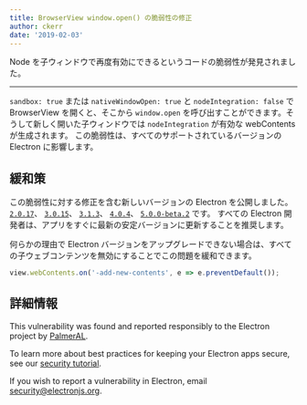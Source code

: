 ```yaml
---
title: BrowserView window.open() の脆弱性の修正
author: ckerr
date: '2019-02-03'
---
```


Node を子ウィンドウで再度有効にできるというコードの脆弱性が発見されました。

---

`sandbox: true` または `nativeWindowOpen: true` と `nodeIntegration: false` で BrowserView を開くと、そこから `window.open` を呼び出すことができます。そうして新しく開いた子ウィンドウでは `nodeIntegration` が有効な webContents が生成されます。 この脆弱性は、すべてのサポートされているバージョンの Electron に影響します。

## 緩和策

この脆弱性に対する修正を含む新しいバージョンの Electron を公開しました。 [`2.0.17`](https://github.com/electron/electron/releases/tag/v2.0.17)、 [`3.0.15`](https://github.com/electron/electron/releases/tag/v3.0.15)、 [`3.1.3`](https://github.com/electron/electron/releases/tag/v3.1.3)、 [`4.0.4`](https://github.com/electron/electron/releases/tag/v4.0.4)、 [`5.0.0-beta.2`](https://github.com/electron/electron/releases/tag/v5.0.0-beta.2) です。 すべての Electron 開発者は、アプリをすぐに最新の安定バージョンに更新することを推奨します。

何らかの理由で Electron バージョンをアップグレードできない場合は、すべての子ウェブコンテンツを無効にすることでこの問題を緩和できます。

```javascript
view.webContents.on('-add-new-contents', e => e.preventDefault());
```

## 詳細情報

This vulnerability was found and reported responsibly to the Electron project by [PalmerAL](https://github.com/PalmerAL).

To learn more about best practices for keeping your Electron apps secure, see our [security tutorial](https://electronjs.org/docs/tutorial/security).

If you wish to report a vulnerability in Electron, email security@electronjs.org.
